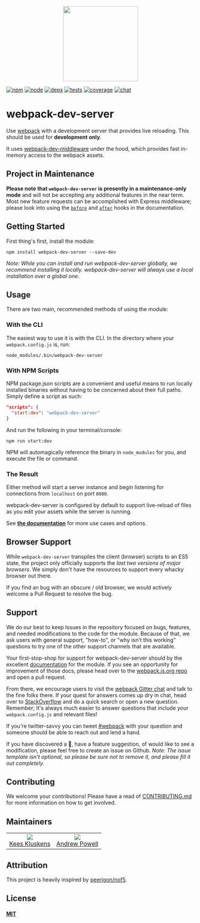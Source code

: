 <div align="center">
  <a href="https://github.com/webpack/webpack">
    <img width="200" height="200" src="https://webpack.js.org/assets/icon-square-big.svg">
  </a>
</div>

[![npm][npm]][npm-url]
[![node][node]][node-url]
[![deps][deps]][deps-url]
[![tests][tests]][tests-url]
[![coverage][cover]][cover-url]
[![chat][chat]][chat-url]

# webpack-dev-server

Use [webpack](https://webpack.js.org) with a development server that provides
live reloading. This should be used for **development only**.

It uses [webpack-dev-middleware][middleware-url] under the hood, which provides
fast in-memory access to the webpack assets.

## Project in Maintenance

**Please note that `webpack-dev-server` is presently in a maintenance-only mode**
and will not be accepting any additional features in the near term. Most new feature
requests can be accomplished with Express middleware; please look into using
the [`before`](https://webpack.js.org/configuration/dev-server/#devserver-before)
and [`after`](https://webpack.js.org/configuration/dev-server/#devserver-after)
hooks in the documentation.

## Getting Started

First thing's first, install the module:

```console
npm install webpack-dev-server --save-dev
```

_Note: While you can install and run webpack-dev-server globally, we recommend
installing it locally. webpack-dev-server will always use a local installation
over a global one._

## Usage

There are two main, recommended methods of using the module:

### With the CLI

The easiest way to use it is with the CLI. In the directory where your
`webpack.config.js` is, run:

```console
node_modules/.bin/webpack-dev-server
```

### With NPM Scripts

NPM package.json scripts are a convenient and useful means to run locally installed
binaries without having to be concerned about their full paths. Simply define a
script as such:

```json
"scripts": {
  "start:dev": "webpack-dev-server"
}
```

And run the following in your terminal/console:

```console
npm run start:dev
```

NPM will automagically reference the binary in `node_modules` for you, and
execute the file or command.

### The Result

Either method will start a server instance and begin listening for connections
from `localhost` on port `8080`.

webpack-dev-server is configured by default to support live-reload of files as
you edit your assets while the server is running.

See [**the documentation**][docs-url] for more use cases and options.

## Browser Support

While `webpack-dev-server` transpiles the client (browser) scripts to an ES5
state, the project only officially supports the _last two versions of major
browsers_. We simply don't have the resources to support every whacky
browser out there.

If you find an bug with an obscure / old browser, we would actively welcome a
Pull Request to resolve the bug.

## Support

We do our best to keep Issues in the repository focused on bugs, features, and
needed modifications to the code for the module. Because of that, we ask users
with general support, "how-to", or "why isn't this working" questions to try one
of the other support channels that are available.

Your first-stop-shop for support for webpack-dev-server should by the excellent
[documentation][docs-url] for the module. If you see an opportunity for improvement
of those docs, please head over to the [webpack.js.org repo][wjo-url] and open a
pull request.

From there, we encourage users to visit the [webpack Gitter chat][chat-url] and
talk to the fine folks there. If your quest for answers comes up dry in chat,
head over to [StackOverflow][stack-url] and do a quick search or open a new
question. Remember; It's always much easier to answer questions that include your
`webpack.config.js` and relevant files!

If you're twitter-savvy you can tweet [#webpack][hash-url] with your question
and someone should be able to reach out and lend a hand.

If you have discovered a :bug:, have a feature suggestion, of would like to see
a modification, please feel free to create an issue on Github. _Note: The issue
template isn't optional, so please be sure not to remove it, and please fill it
out completely._

## Contributing

We welcome your contributions! Please have a read of [CONTRIBUTING.md](CONTRIBUTING.md) for more information on how to get involved.

## Maintainers

<table>
  <tbody>
    <tr>
      <td align="center">
        <img src="https://avatars.githubusercontent.com/SpaceK33z?v=4&s=150">
        <br />
        <a href="https://github.com/SpaceK33z">Kees Kluskens</a>
      </td>
      <td align="center">
        <img src="https://i.imgur.com/4v6pgxh.png">
        <br />
        <a href="https://github.com/shellscape">Andrew Powell</a>
      </td>
    </tr>
  </tbody>
</table>

## Attribution

This project is heavily inspired by [peerigon/nof5](https://github.com/peerigon/nof5).

## License

#### [MIT](./LICENSE)


[npm]: https://img.shields.io/npm/v/webpack-dev-server.svg
[npm-url]: https://npmjs.com/package/webpack-dev-server

[node]: https://img.shields.io/node/v/webpack-dev-server.svg
[node-url]: https://nodejs.org

[deps]: https://david-dm.org/webpack/webpack-dev-server.svg
[deps-url]: https://david-dm.org/webpack/webpack-dev-server

[tests]: http://img.shields.io/travis/webpack/webpack-dev-server.svg
[tests-url]: https://travis-ci.org/webpack/webpack-dev-server

[cover]: https://codecov.io/gh/webpack/webpack-dev-server/branch/master/graph/badge.svg
[cover-url]: https://codecov.io/gh/webpack/webpack-dev-server

[chat]: https://badges.gitter.im/webpack/webpack.svg
[chat-url]: https://gitter.im/webpack/webpack

[docs-url]: https://webpack.js.org/configuration/dev-server/#devserver
[hash-url]: https://twitter.com/search?q=webpack
[middleware-url]: https://github.com/webpack/webpack-dev-middleware
[stack-url]: https://stackoverflow.com/questions/tagged/webpack-dev-server
[uglify-url]: https://github.com/webpack-contrib/uglifyjs-webpack-plugin
[wjo-url]: https://github.com/webpack/webpack.js.org

